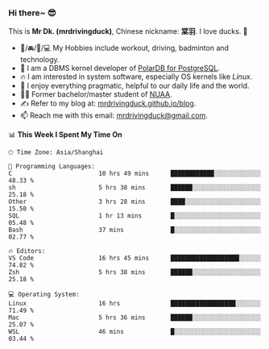 ### Hi there~ 😎

This is **Mr Dk. (mrdrivingduck)**, Chinese nickname: **棠羽**. I love ducks. 🦆

- 💪/🚘/🏸/💻 My Hobbies include workout, driving, badminton and technology.
- 🍊 I am a DBMS kernel developer of [PolarDB for PostgreSQL](https://github.com/ApsaraDB/PolarDB-for-PostgreSQL).
- 🔥 I am interested in system software, especially OS kernels like *Linux*.
- 🔧 I enjoy everything pragmatic, helpful to our daily life and the world.
- 👨‍🎓 Former bachelor/master student of [NUAA](https://en.wikipedia.org/wiki/Nanjing_University_of_Aeronautics_and_Astronautics).
- ✍ Refer to my blog at: [mrdrivingduck.github.io/blog](https://mrdrivingduck.github.io/blog/).
- 📫 Reach me with this email: [mrdrivingduck@gmail.com](mailto:mrdrivingduck@gmail.com).

<!--START_SECTION:waka-->
📊 **This Week I Spent My Time On** 

```text
🕑︎ Time Zone: Asia/Shanghai

💬 Programming Languages: 
C                        10 hrs 49 mins      ████████████░░░░░░░░░░░░░   48.33 % 
sh                       5 hrs 38 mins       ██████░░░░░░░░░░░░░░░░░░░   25.18 % 
Other                    3 hrs 28 mins       ████░░░░░░░░░░░░░░░░░░░░░   15.50 % 
SQL                      1 hr 13 mins        █░░░░░░░░░░░░░░░░░░░░░░░░   05.48 % 
Bash                     37 mins             █░░░░░░░░░░░░░░░░░░░░░░░░   02.77 % 

🔥 Editors: 
VS Code                  16 hrs 45 mins      ███████████████████░░░░░░   74.82 % 
Zsh                      5 hrs 38 mins       ██████░░░░░░░░░░░░░░░░░░░   25.18 % 

💻 Operating System: 
Linux                    16 hrs              ██████████████████░░░░░░░   71.49 % 
Mac                      5 hrs 36 mins       ██████░░░░░░░░░░░░░░░░░░░   25.07 % 
WSL                      46 mins             █░░░░░░░░░░░░░░░░░░░░░░░░   03.44 % 
```


<!--END_SECTION:waka-->

<!-- ![Mr Dk.'s GitHub Stats](https://github-readme-stats.vercel.app/api?username=mrdrivingduck&count_private&show_icons=true&theme=buefy) -->

<!-- ![Most Used Languages](https://github-readme-stats.vercel.app/api/top-langs/?username=mrdrivingduck&exclude_repo=mips32-CPU,snort-tcp-socket&theme=buefy&layout=compact&langs_count=10) -->


<!--
**mrdrivingduck/mrdrivingduck** is a ✨ _special_ ✨ repository because its `README.md` (this file) appears on your GitHub profile.

Here are some ideas to get you started:

- 🔭 I’m currently working on ...
- 🌱 I’m currently learning ...
- 👯 I’m looking to collaborate on ...
- 🤔 I’m looking for help with ...
- 💬 Ask me about ...
- 📫 How to reach me: ...
- 😄 Pronouns: ...
- ⚡ Fun fact: ...
-->

